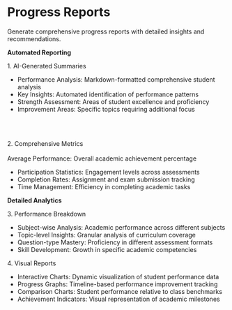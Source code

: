 # Progress Reports

Generate comprehensive progress reports with detailed insights and recommendations.

**Automated Reporting**

1\. AI-Generated Summaries

* Performance Analysis: Markdown-formatted comprehensive student analysis
* Key Insights: Automated identification of performance patterns
* Strength Assessment: Areas of student excellence and proficiency
* Improvement Areas: Specific topics requiring additional focus



<figure><img src="../../.gitbook/assets/Screenshot 2025-08-21 at 10.21.03 PM.png" alt=""><figcaption></figcaption></figure>

\
\
2\. Comprehensive Metrics\
\
Average Performance: Overall academic achievement percentage

* Participation Statistics: Engagement levels across assessments
* Completion Rates: Assignment and exam submission tracking
* Time Management: Efficiency in completing academic tasks

**Detailed Analytics**

3\. Performance Breakdown

* Subject-wise Analysis: Academic performance across different subjects
* Topic-level Insights: Granular analysis of curriculum coverage
* Question-type Mastery: Proficiency in different assessment formats
* Skill Development: Growth in specific academic competencies

4\. Visual Reports

* Interactive Charts: Dynamic visualization of student performance data
* Progress Graphs: Timeline-based performance improvement tracking
* Comparison Charts: Student performance relative to class benchmarks
* Achievement Indicators: Visual representation of academic milestones

<figure><img src="../../.gitbook/assets/Screenshot 2025-08-21 at 10.22.05 PM.png" alt=""><figcaption></figcaption></figure>



